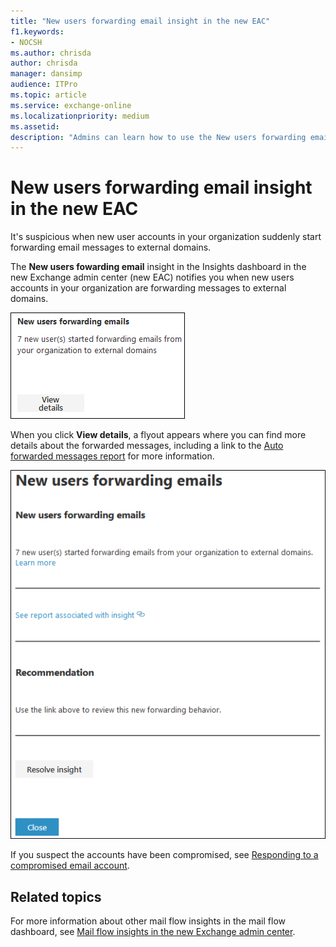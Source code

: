 ```yaml
---
title: "New users forwarding email insight in the new EAC"
f1.keywords:
- NOCSH
ms.author: chrisda
author: chrisda
manager: dansimp
audience: ITPro
ms.topic: article
ms.service: exchange-online
ms.localizationpriority: medium
ms.assetid:
description: "Admins can learn how to use the New users forwarding email insight in the new Exchange admin center to investigate when users in their organization are forwarding messages to new domains."
---
```


# New users forwarding email insight in the new EAC

It's suspicious when new user accounts in your organization suddenly start forwarding email messages to external domains.

The **New users fowarding email** insight in the Insights dashboard in the new Exchange admin center (new EAC) notifies you when new users accounts in your organization are forwarding messages to external domains.

![New domains being forwarded email insight in the Insights dashboard.](../../media/mfi-new-users-forwarding-email-insight.png)

When you click **View details**, a flyout appears where you can find more details about the forwarded messages, including a link to the [Auto forwarded messages report](../mail-flow-reports/mfr-auto-forwarded-messages-report.md) for more information.

![Details flyout that appears after clicking View details in the New domains being forwarded email insight.](../../media/mfi-new-users-forwarding-email-insight-details.png)

If you suspect the accounts have been compromised, see [Responding to a compromised email account](/microsoft-365/security/office-365-security/responding-to-a-compromised-email-account).

## Related topics

For more information about other mail flow insights in the mail flow dashboard, see [Mail flow insights in the new Exchange admin center](mail-flow-insights.md).